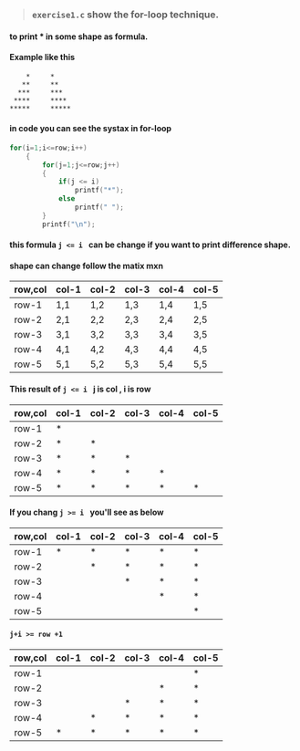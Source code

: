 > ### `exercise1.c` show the for-loop technique.
#### to print * in some shape as formula.
#### Example like this
```
    *     *
   **     **
  ***     ***
 ****     ****
*****     *****
```

#### in code you can see the systax in for-loop
``` C
for(i=1;i<=row;i++)
    {
        for(j=1;j<=row;j++)
        {
            if(j <= i)
                printf("*");
            else
                printf(" ");
        }
        printf("\n");
 ```
 
 #### this formula `j <= i ` can be change if you want to print difference shape.

 #### shape can change follow the matix mxn

| row,col | col-1 | col-2 | col-3 | col-4 | col-5 |
|---------|-------|-------|-------|-------|-------|
| row-1   | 1,1   | 1,2   | 1,3   | 1,4   | 1,5   |
| row-2   | 2,1   | 2,2   | 2,3   | 2,4   | 2,5   |
| row-3   | 3,1   | 3,2   | 3,3   | 3,4   | 3,5   |
| row-4   | 4,1   | 4,2   | 4,3   | 4,4   | 4,5   |
| row-5   | 5,1   | 5,2   | 5,3   | 5,4   | 5,5   |


 ####  This result of `j <= i ` j is col , i is row
 | row,col | col-1 | col-2 | col-3 | col-4 | col-5 |
|---------|-------|-------|-------|-------|-------|
| row-1   | *     |       |       |       |       |
| row-2   | *     | *     |       |       |       |
| row-3   | *     | *     | *     |       |       |
| row-4   | *     | *     | *     | *     |       |
| row-5   | *     | *     | *     | *     | *     |


 #### If you chang `j >= i ` you'll see as below
 | row,col | col-1 | col-2 | col-3 | col-4 | col-5 |
|---------|-------|-------|-------|-------|-------|
| row-1   | *     | *     | *     | *     | *     |
| row-2   |       | *     | *     | *     | *     |
| row-3   |       |       | *     | *     | *     |
| row-4   |       |       |       | *     | *     |
| row-5   |       |       |       |       | *     |

#### `j+i >= row +1 ` 
| row,col | col-1 | col-2 | col-3 | col-4 | col-5 |
|---------|-------|-------|-------|-------|-------|
| row-1   |       |       |       |       | *     |
| row-2   |       |       |       | *     | *     |
| row-3   |       |       | *     | *     | *     |
| row-4   |       | *     | *     | *     | *     |
| row-5   | *     | *     | *     | *     | *     |

